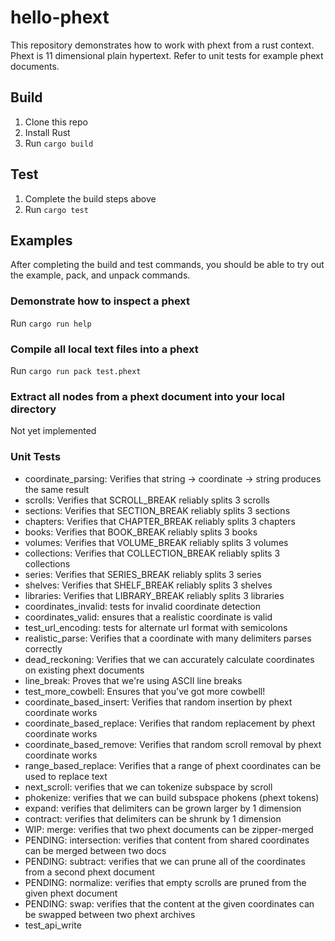 # hello-phext

This repository demonstrates how to work with phext from a rust context. Phext is 11 dimensional plain hypertext. Refer to unit tests for example phext documents.

## Build

1. Clone this repo
2. Install Rust
3. Run `cargo build`

## Test

1. Complete the build steps above
2. Run `cargo test`

## Examples

After completing the build and test commands, you should be able to try out the example, pack, and unpack commands.

### Demonstrate how to inspect a phext
Run `cargo run help`

### Compile all local text files into a phext
Run `cargo run pack test.phext`

### Extract all nodes from a phext document into your local directory
Not yet implemented

### Unit Tests

* coordinate_parsing: Verifies that string -> coordinate -> string produces the same result
* scrolls: Verifies that SCROLL_BREAK reliably splits 3 scrolls
* sections: Verifies that SECTION_BREAK reliably splits 3 sections
* chapters: Verifies that CHAPTER_BREAK reliably splits 3 chapters
* books: Verifies that BOOK_BREAK reliably splits 3 books
* volumes: Verifies that VOLUME_BREAK reliably splits 3 volumes
* collections: Verifies that COLLECTION_BREAK reliably splits 3 collections
* series: Verifies that SERIES_BREAK reliably splits 3 series
* shelves: Verifies that SHELF_BREAK reliably splits 3 shelves
* libraries: Verifies that LIBRARY_BREAK reliably splits 3 libraries
* coordinates_invalid: tests for invalid coordinate detection
* coordinates_valid: ensures that a realistic coordinate is valid
* test_url_encoding: tests for alternate url format with semicolons
* realistic_parse: Verifies that a coordinate with many delimiters parses correctly
* dead_reckoning: Verifies that we can accurately calculate coordinates on existing phext documents
* line_break: Proves that we're using ASCII line breaks
* test_more_cowbell: Ensures that you've got more cowbell!
* coordinate_based_insert: Verifies that random insertion by phext coordinate works
* coordinate_based_replace: Verifies that random replacement by phext coordinate works
* coordinate_based_remove: Verifies that random scroll removal by phext coordinate works
* range_based_replace: Verifies that a range of phext coordinates can be used to replace text
* next_scroll: verifies that we can tokenize subspace by scroll
* phokenize: verifies that we can build subspace phokens (phext tokens)
* expand: verifies that delimiters can be grown larger by 1 dimension
* contract: verifies that delimiters can be shrunk by 1 dimension
* WIP: merge: verifies that two phext documents can be zipper-merged
* PENDING: intersection: verifies that content from shared coordinates can be merged between two docs
* PENDING: subtract: verifies that we can prune all of the coordinates from a second phext document
* PENDING: normalize: verifies that empty scrolls are pruned from the given phext document
* PENDING: swap: verifies that the content at the given coordinates can be swapped between two phext archives
* test_api_write
